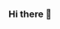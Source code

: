 ### Hi there 👋

<!--
**Alex6566/Alex6566** is a ✨ _special_ ✨ repository because its `README.md` (this file) appears on your GitHub profile.

Here are some ideas to get you started:
<a href=&quothttps://github.com/Alex6566&quot>
<img align=&quotcenter&quot src=&quothttps://github-readme-stats.vercel.app/api?username=Alex6566&show_icons=true&count_private=true&include_all_commits=true&quot /></a>
- 🔭 I’m currently working on ...
- 🌱 I’m currently learning ...
- 👯 I’m looking to collaborate on ...
- 🤔 I’m looking for help with ...
- 💬 Ask me about ...
- 📫 How to reach me: ...
- 😄 Pronouns: ...
- ⚡ Fun fact: ...
-->
